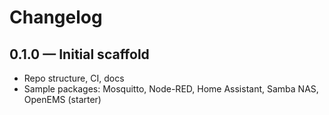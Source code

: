 # Changelog

## 0.1.0 — Initial scaffold
- Repo structure, CI, docs
- Sample packages: Mosquitto, Node-RED, Home Assistant, Samba NAS, OpenEMS (starter)
